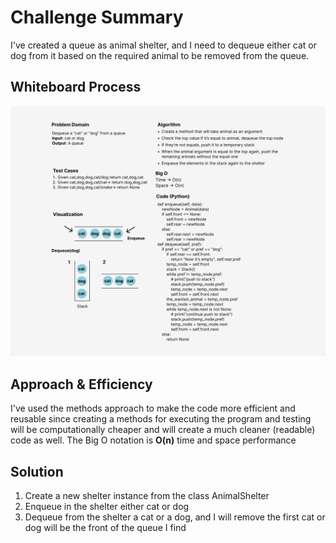 # Challenge Summary
<!-- Description of the challenge -->
I've created a queue as animal shelter, and I need to dequeue either cat or dog from it based on the required animal to be removed from the queue.

## Whiteboard Process
<!-- Embedded whiteboard image -->
![Animal Shelter Whiteboard](animal_shelter.png)

## Approach & Efficiency
<!-- What approach did you take? Why? What is the Big O space/time for this approach? -->
<!-- What approach did you take? Why? What is the Big O space/time for this approach? -->
I've used the methods approach to make the code more efficient and reusable since creating a methods for executing the program and testing
will be computationally cheaper and will create a much cleaner (readable) code as well.
The Big O notation is **O(n)** time and space performance

## Solution
<!-- Show how to run your code, and examples of it in action -->
1. Create a new shelter instance from the class AnimalShelter
2. Enqueue in the shelter either cat or dog
3. Dequeue from the shelter a cat or a dog, and I will remove the first cat or dog will be the front of the queue I find